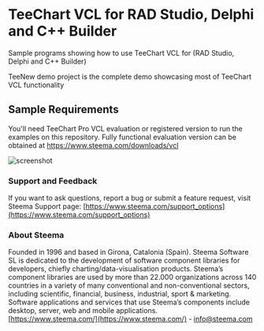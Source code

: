 # TeeChart VCL for RAD Studio, Delphi and C++ Builder

Sample programs showing how to use TeeChart VCL for (RAD Studio, Delphi and  C++ Builder)

TeeNew demo project is the complete demo showcasing most of TeeChart VCL functionality

## Sample Requirements

You'll need TeeChart Pro VCL evaluation or registered version to run the examples on this repository. Fully functional evaluation version can be obtained at https://www.steema.com/downloads/vcl

![screenshot](https://www.steema.com/uploads/products/3D_Surface_Chart14.png "Surface Chart")


### Support and Feedback

If you want to ask questions, report a bug or submit a feature request, visit Steema Support page: [https://www.steema.com/support_options](https://www.steema.com/support_options)

### About Steema

Founded in 1996 and based in Girona, Catalonia (Spain). Steema Software SL is dedicated to the development of software component libraries for developers, chiefly charting/data-visualisation products.
Steema’s component libraries are used by more than 22.000 organizations across 140 countries in a variety of many conventional and non-conventional sectors, including scientific, financial, business, industrial, sport & marketing.
Software applications and services that use Steema’s components include desktop, server, web and mobile applications.<br>
[https://www.steema.com/](https://www.steema.com/) - info@steema.com
